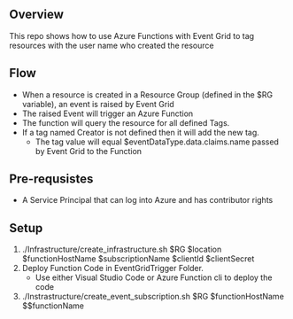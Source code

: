 ## Overview

This repo shows how to use Azure Functions with Event Grid to tag resources with the user name who created the resource

## Flow 
* When a resource is created in a Resource Group (defined in the $RG variable), an event is raised by Event Grid
* The raised Event will trigger an Azure Function 
* The function will query the resource for all defined Tags.
* If a tag named Creator is not defined then it will add the new tag. 
    * The tag value will equal $eventDataType.data.claims.name passed by Event Grid to the Function

## Pre-requsistes 
* A Service Principal that can log into Azure and has contributor rights

## Setup
1. ./Infrastructure/create_infrastructure.sh $RG $location $functionHostName $subscriptionName $clientId $clientSecret
2. Deploy Function Code in EventGridTrigger Folder.
    * Use either Visual Studio Code or Azure Function cli to deploy the code
3. ./Instrastructure/create_event_subscription.sh $RG $functionHostName $$functionName